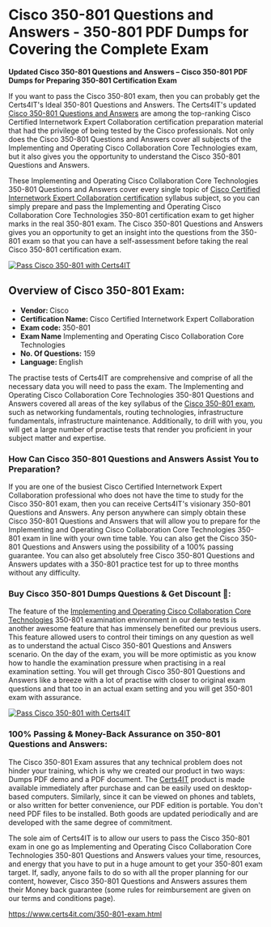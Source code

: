  <h1>Cisco 350-801 <span class="exam_variation">Questions and Answers</span> - 350-801 PDF Dumps for Covering the Complete Exam </h1>
                    <p><strong>Updated Cisco 350-801 <span class="exam_variation">Questions and Answers</span> – Cisco 350-801 PDF Dumps for Preparing 350-801 Certification Exam</strong></p>
                    <p>If you want to pass the Cisco 350-801 exam, then you can probably get the Certs4IT's Ideal 350-801 <span class="exam_variation">Questions and Answers</span>. The Certs4IT's updated 
                    <a href="https://www.certs4it.com/350-801-exam.html">Cisco 350-801 <span class="exam_variation">Questions and Answers</span></a> are among the top-ranking Cisco Certified Internetwork Expert Collaboration certification preparation material that had the privilege of being tested by the 
                    Cisco professionals. Not only does the Cisco 350-801 <span class="exam_variation">Questions and Answers</span> cover all subjects of the Implementing and Operating Cisco Collaboration Core Technologies exam, but it 
                    also gives you the opportunity to understand the Cisco 350-801 <span class="exam_variation">Questions and Answers</span>.</p>
                    <p>These Implementing and Operating Cisco Collaboration Core Technologies 350-801 <span class="exam_variation">Questions and Answers</span> cover every single topic of <a href="https://www.certs4it.com/ccie-collaboration-certification-exams.html">Cisco Certified Internetwork Expert Collaboration certification</a> syllabus subject, 
                    so you can simply prepare and pass the Implementing and Operating Cisco Collaboration Core Technologies 350-801 certification exam to get higher marks in the 
                    real 350-801 exam. The Cisco 350-801 <span class="exam_variation">Questions and Answers</span> gives you an opportunity to get an insight into the questions from the 350-801 exam so that you can 
                    have a self-assessment before taking the real Cisco 350-801 certification exam.</p>
                  <p><a href="https://www.certs4it.com/350-801-exam.html"><img src="https://www.certs4it.com/images/get-now-100-guanteed-success-certs4it.png" class="postImage" alt="Pass Cisco 350-801 with Certs4IT"></a></p>
                    <h2>Overview of Cisco 350-801 Exam:</h2>
                    <ul>
                        <li><strong>Vendor: </strong> Cisco</li>
                        <li><strong>Certification Name: </strong> Cisco Certified Internetwork Expert Collaboration</li>
                        <li><strong>Exam code: </strong> 350-801</li>
                        <li><strong>Exam Name</strong> Implementing and Operating Cisco Collaboration Core Technologies</li>
                        <li><strong>No. Of Questions:</strong> 159 </li>
                        <li><strong>Language: </strong> English</li>
                    </ul>
                    <p>The practise tests of Certs4IT are comprehensive and comprise of all the necessary data you will need to pass the exam. The Implementing and Operating Cisco Collaboration Core Technologies 
                    350-801 <span class="exam_variation">Questions and Answers</span> covered all areas of the key syllabus of the <a href="https://www.certs4it.com/cisco-certification-exams.html">Cisco 350-801 exam</a>, such as networking fundamentals, routing technologies, infrastructure fundamentals, 
                    infrastructure maintenance. Additionally, to drill with you, you will get a large number of practise tests that render you proficient in your subject matter and expertise.</p>
                    <h3>How Can Cisco 350-801 <span class="exam_variation">Questions and Answers</span> Assist You to Preparation?</h3>
                    <p>If you are one of the busiest Cisco Certified Internetwork Expert Collaboration professional who does not have the time to study for the Cisco 350-801 exam, then you can receive Certs4IT's visionary 
                    350-801 <span class="exam_variation">Questions and Answers</span>. Any person anywhere can simply obtain these Cisco 350-801 <span class="exam_variation">Questions and Answers</span> that will allow you to prepare for the 
                    Implementing and Operating Cisco Collaboration Core Technologies 350-801 exam in line with your own time table. You can also get the Cisco 350-801 <span class="exam_variation">Questions and Answers</span> using the 
                    possibility of a 100% passing guarantee. You can also get absolutely free Cisco 350-801 <span class="exam_variation">Questions and Answers</span> updates with a 350-801 practice test for up to 
                    three months without any difficulty.</p>
                    <h3>Buy Cisco 350-801 Dumps Questions &amp; Get Discount 🤑:</h3>
                    <p>The feature of the <a href="https://www.certs4it.com/350-801-exam.html">Implementing and Operating Cisco Collaboration Core Technologies</a> 350-801 examination environment in our demo tests is another awesome feature that has 
                    immensely benefited our previous users. This feature allowed users to control their timings on any question as well as to understand the actual 
                    Cisco 350-801 <span class="exam_variation">Questions and Answers</span> scenario. On the day of the exam, you will be more optimistic as you know how to handle the examination pressure when practising in a 
                    real examination setting. You will get through Cisco 350-801 <span class="exam_variation">Questions and Answers</span> like a breeze with a lot of practise with closer to original exam questions and that 
                    too in an actual exam setting and you will get 350-801 exam with assurance.</p>
                    <p><a href="https://www.certs4it.com/350-801-exam.html"><img src="https://www.certs4it.com/images/Get-Now-100-Real-Valid-Exam-Certs4IT.jpeg" alt="Pass Cisco 350-801 with Certs4IT"></a></p>
                    <h3>100% Passing &amp; Money-Back Assurance on 350-801 <span class="exam_variation">Questions and Answers</span>:</h3>
                    <p>The Cisco 350-801 Exam assures that any technical problem does not hinder your training, which is why we created our product in two ways: Dumps PDF demo and a 
                    PDF document.  The <a href="https://www.certs4it.com/">Certs4IT</a> product is made available immediately after purchase and can be easily used on desktop-based computers. Similarly, since it can be viewed 
                    on phones and tablets, or also written for better convenience, our PDF edition is portable. You don't need PDF files to be installed. Both goods are updated 
                    periodically and are developed with the same degree of commitment.</p>
                    <p> The sole aim of Certs4IT is to allow our users to pass the Cisco 350-801 exam in one go as Implementing and Operating Cisco Collaboration Core Technologies 
                    350-801 <span class="exam_variation">Questions and Answers</span> values your time, resources, and energy that you have to put in a huge amount to get your 350-801 exam target. If, sadly, anyone fails to 
                    do so with all the proper planning for our content, however, Cisco 350-801 <span class="exam_variation">Questions and Answers</span> assures them their Money back guarantee (some rules for reimbursement are given 
                    on our terms and conditions page).</p>
                    <a href="https://www.certs4it.com/350-801-exam.html">https://www.certs4it.com/350-801-exam.html</a>
                
